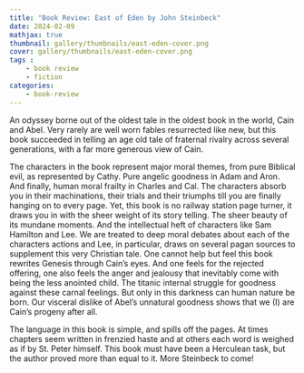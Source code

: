 ```yaml
---
title: "Book Review: East of Eden by John Steinbeck"
date: 2024-02-09
mathjax: true
thumbnail: gallery/thumbnails/east-eden-cover.png
cover: gallery/thumbnails/east-eden-cover.png
tags : 
    - book review
    - fiction
categories:
    - book-review
---
```



An odyssey borne out of the oldest tale in the oldest book in the world, Cain and Abel. Very rarely are well worn fables resurrected like new, but this book succeeded in telling an age old tale of fraternal rivalry across several generations, with a far more generous view of Cain. 

The characters in the book represent major moral themes, from pure Biblical evil, as represented by Cathy. Pure angelic goodness in Adam and Aron. And finally, human moral frailty in Charles and Cal. The characters absorb you in their machinations, their trials and their triumphs till you are finally hanging on to every page. Yet, this book is no railway station page turner, it draws you in with the sheer weight of its story telling. The sheer beauty of its mundane moments. And the intellectual heft of characters like Sam Hamilton and Lee. We are treated to deep moral debates about each of the characters actions and Lee, in particular, draws on several pagan sources to supplement this very Christian tale. One cannot help but feel this book rewrites Genesis through Cain’s eyes. And one feels for the rejected offering, one also feels the anger and jealousy that inevitably come with being the less anointed child. The titanic internal struggle for goodness against these carnal feelings. But only in this darkness can human nature be born. Our visceral dislike of Abel’s unnatural goodness shows that we (I) are Cain’s progeny after all. 

The language in this book is simple, and spills off the pages. At times chapters seem written in frenzied haste and at others each word is weighed as if by St. Peter himself. This book must have been a Herculean task, but the author proved more than equal to it. More Steinbeck to come!
